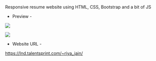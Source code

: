 Responsive resume website using HTML, CSS, Bootstrap and a bit of JS

* Preview - 

![](https://github.com/rjrealworld/resume-website/blob/master/screenshot/Screenshot%20(245).png?raw=true)

![](https://github.com/rjrealworld/resume-website/blob/master/screenshot/Screenshot%20(249).png?raw=true)

* Website URL - 

https://lnd.talentsprint.com/~riya_jain/
